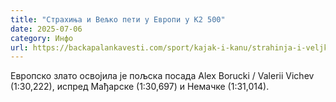 ```yaml
---
title: "Страхиња и Вељко пети у Европи у К2 500"
date: 2025-07-06
category: Инфо
url: https://backapalankavesti.com/sport/kajak-i-kanu/strahinja-i-veljko-peti-u-evropi-u-k2-500/
---
```


Европско злато освојила је пољска посада Alex Borucki / Valerii Vichev (1:30,222), испред Мађарске (1:30,697) и Немачке (1:31,014).
